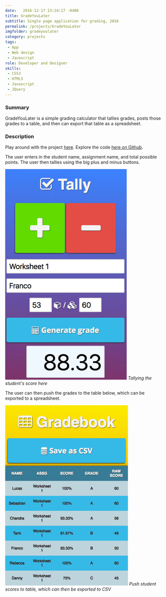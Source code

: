 ```yaml
---
date:   2016-12-17 13:24:17 -0400
title: GradeYouLater
subtitle: Single page application for grading, 2016
permalink: /projects/GradeYouLater
imgfolder: gradeyoulater
category: projects
tags: 
 - App
 - Web design
 - Javascript
role: Developer and Designer
skills: 
 - CSS3
 - HTML5
 - Javascript
 - JQuery
---
```


### Summary

GradeYouLater is a simple grading calculator that tallies grades, posts those grades to a table, and then can export that table as a spreadsheet.

### Description

Play around with the project [here](https://francofaa.github.io/GradeYouLater/). Explore the code [here on Github](https://github.com/francofaa/GradeYouLater/). 

The user enters in the student name, assignment name, and total possible points. The user then tallies using the big plus and minus buttons.

![Tallying](../../img/gradeyoulater/1-tally.jpg)
*Tallying the student's score here*

The user can then push the grades to the table below, which can be exported to a spreadsheet.

![Resulting gradebook](../../img/gradeyoulater/2-gradebook.jpg)
*Push student scores to table, which can then be exported to CSV*